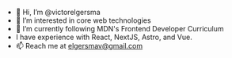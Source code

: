 - 👋 Hi, I’m @victorelgersma
- 👀 I’m interested in core web technologies
- 🌱 I’m currently following MDN's Frontend Developer Curriculum
- I have experience with React, NextJS, Astro, and Vue. 
- 📫 Reach me at elgersmav@gmail.com


<!---
victorelgersma/victorelgersma is a ✨ special ✨ repository because its `README.md` (this file) appears on your GitHub profile.
You can click the Preview link to take a look at your changes.
--->
